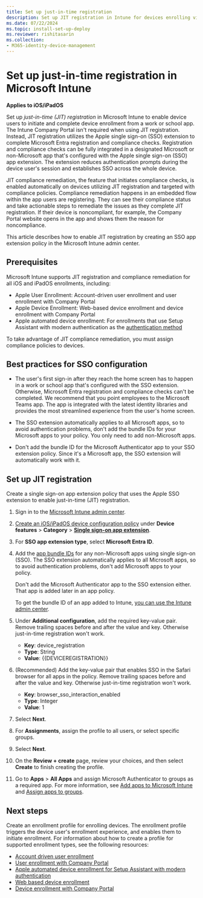 ```yaml
---
title: Set up just-in-time registration
description: Set up JIT registration in Intune for devices enrolling via a supported Apple device enrollment or user enrollment method.
ms.date: 07/22/2024
ms.topic: install-set-up-deploy
ms.reviewer: rishitasarin
ms.collection:
- M365-identity-device-management
---
```


# Set up just-in-time registration in Microsoft Intune
**Applies to iOS/iPadOS**

Set up *just-in-time (JIT) registration* in Microsoft Intune to enable device users to initiate and complete device enrollment from a work or school app. The Intune Company Portal isn't required when using JIT registration. Instead, JIT registration utilizes the Apple single sign-on (SSO) extension to complete Microsoft Entra registration and compliance checks. Registration and compliance checks can be fully integrated in a designated Microsoft or non-Microsoft app that's configured with the Apple single sign-on (SSO) app extension.  The extension reduces authentication prompts during the device user's session and establishes SSO across the whole device.

JIT compliance remediation, the feature that initiates compliance checks, is enabled automatically on devices utilizing JIT registration and targeted with compliance policies. Compliance remediation happens in an embedded flow within the app users are registering. They can see their compliance status and take actionable steps to remediate the issues as they complete JIT registration. If their device is noncompliant, for example, the Company Portal website opens in the app and shows them the reason for noncompliance.

This article describes how to enable JIT registration by creating an SSO app extension policy in the Microsoft Intune admin center.

## Prerequisites
Microsoft Intune supports JIT registration and compliance remediation for all iOS and iPadOS enrollments, including:

* Apple User Enrollment: Account-driven user enrollment and user enrollment with Company Portal
* Apple Device Enrollment: Web-based device enrollment and device enrollment with Company Portal
* Apple automated device enrollment: For enrollments that use Setup Assistant with modern authentication as the [authentication method](automated-device-enrollment-authentication.md)

To take advantage of JIT compliance remediation, you must assign compliance policies to devices.

## Best practices for SSO configuration
* The user's first sign-in after they reach the home screen has to happen in a work or school app that's configured with the SSO extension. Otherwise, Microsoft Entra registration and compliance checks can't be completed. We recommend that you point employees to the Microsoft Teams app. The app is integrated with the latest identity libraries and provides the most streamlined experience from the user's home screen.

* The SSO extension automatically applies to all Microsoft apps, so to avoid authentication problems, don't add the bundle IDs for your Microsoft apps to your policy. You only need to add non-Microsoft apps.

* Don't add the bundle ID for the Microsoft Authenticator app to your SSO extension policy. Since it's a Microsoft app, the SSO extension will automatically work with it.

## Set up JIT registration
Create a single sign-on app extension policy that uses the Apple SSO extension to enable just-in-time (JIT) registration.
1. Sign in to the [Microsoft Intune admin center](https://go.microsoft.com/fwlink/?linkid=2109431).
2. [Create an iOS/iPadOS device configuration policy](../configuration/device-features-configure.md) under **Device features** > **Category** > [**Single sign-on app extension**](../configuration/device-features-configure.md#single-sign-on-sso).
3. For **SSO app extension type**, select **Microsoft Entra ID**.
4. Add the [app bundle IDs](../configuration/bundle-ids-built-in-ios-apps.md) for any non-Microsoft apps using single sign-on (SSO). The SSO extension automatically applies to all Microsoft apps, so to avoid authentication problems, don't add Microsoft apps to your policy.

    Don't add the Microsoft Authenticator app to the SSO extension either.  That app is added later in an app policy.

    To get the bundle ID of an app added to Intune, [you can use the Intune admin center](../apps/get-app-bundle-id-intune-admin-center.md).

5. Under **Additional configuration**, add the required key-value pair. Remove trailing spaces before and after the value and key. Otherwise just-in-time registration won't work.
    * **Key**: device_registration
    * **Type**: String
    * **Value**: {{DEVICEREGISTRATION}}
6. (Recommended) Add the key-value pair that enables SSO in the Safari browser for all apps in the policy. Remove trailing spaces before and after the value and key. Otherwise just-in-time registration won't work.
    * **Key**: browser_sso_interaction_enabled
    * **Type**: Integer
    * **Value**: 1
7. Select **Next**.
8. For **Assignments**, assign the profile to all users, or select specific groups.
9. Select **Next**.
10. On the **Review + create** page, review your choices, and then select **Create** to finish creating the profile.
11. Go to **Apps** > **All Apps** and assign Microsoft Authenticator to groups as a required app. For more information, see [Add apps to Microsoft Intune](../apps/apps-add.md) and [Assign apps to groups](../apps/apps-deploy.md).

## Next steps
Create an enrollment profile for enrolling devices. The enrollment profile triggers the device user's enrollment experience, and enables them to initiate enrollment. For information about how to create a profile for supported enrollment types, see the following resources:

* [Account driven user enrollment](apple-account-driven-user-enrollment.md)
* [User enrollment with Company Portal](apple-user-enrollment-with-company-portal.md)
* [Apple automated device enrollment for Setup Assistant with modern authentication](device-enrollment-program-enroll-ios.md#create-an-apple-enrollment-profile)
* [Web based device enrollment](web-based-device-enrollment-ios.md)
* [Device enrollment with Company Portal](ios-device-enrollment.md#app-or-web-based-enrollment)
